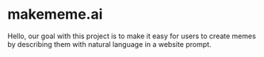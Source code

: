 # makememe.ai

Hello, our goal with this project is to make it easy for users to create memes by describing them with natural language in a website prompt.